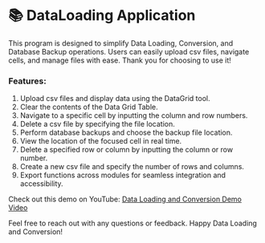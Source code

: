 <div><h1>📚 DataLoading Application</h1>
<p>This program is designed to simplify Data Loading, Conversion, and Database Backup operations. Users can easily upload csv files, navigate cells, and manage files with ease. Thank you for choosing to use it!</p>
<h3>Features:</h3>
<ol>
<li>Upload csv files and display data using the DataGrid tool.</li>
<li>Clear the contents of the Data Grid Table.</li>
<li>Navigate to a specific cell by inputting the column and row numbers.</li>
<li>Delete a csv file by specifying the file location.</li>
<li>Perform database backups and choose the backup file location.</li>
<li>View the location of the focused cell in real time.</li>
<li>Delete a specified row or column by inputting the column or row number.</li>
<li>Create a new csv file and specify the number of rows and columns.</li>
<li>Export functions across modules for seamless integration and accessibility.</li>
</ol>
<p>Check out this demo on YouTube: <a href="https://youtu.be/tTRHd7QQkkw">Data Loading and Conversion Demo Video</a></p>
<p>Feel free to reach out with any questions or feedback. Happy Data Loading and Conversion!</p></div>

